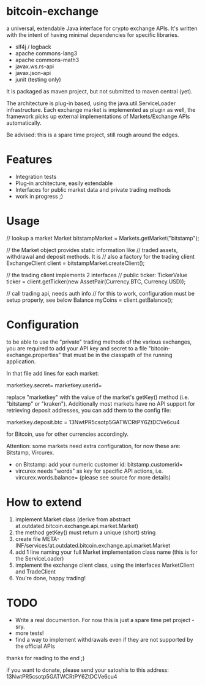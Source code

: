 bitcoin-exchange
================

a universal, extendable Java interface for crypto exchange APIs. It's written with the intent of having minimal dependencies for specific libraries.

- slf4j / logback
- apache commons-lang3
- apache commons-math3
- javax.ws.rs-api
- javax.json-api
- junit (testing only)

It is packaged as maven project, but not submitted to maven central (yet).

The architecture is plug-in based, using the java.util.ServiceLoader infrastructure. Each exchange market is implemented as plugin as well, the framework picks up external implementations of Markets/Exchange APIs automatically.

Be advised: this is a spare time project, still rough around the edges.

Features
========

- Integration tests
- Plug-in architecture, easily extendable
- Interfaces for public market data and private trading methods
- work in progress ;)


Usage
=====

  // lookup a market
  Market bitstampMarket = Markets.getMarket("bitstamp");
  
  // the Market object provides static information like 
  // traded assets, withdrawal and deposit methods. It is
  // also a factory for the trading client
  ExchangeClient client = bitstampMarket.createClient();
  
  // the trading client implements 2 interfaces 
  // public ticker:
  TickerValue ticker = client.getTicker(new AssetPair(Currency.BTC, Currency.USD));


  // call trading api, needs auth info
  // for this to work, configuration must be setup properly, see below
  Balance myCoins =  client.getBalance();


Configuration
=============

to be able to use the "private" trading methods of the various exchanges, you are required to add your API key and secret to a file "bitcoin-exchange.properties" that must be in the classpath of the running application.

In that file add lines for each market:

  marketkey.secret=<YOUR API SECRET>
  marketkey.userid=<YOUR API KEY>

replace "marketkey" with the value of the market's getKey() method (i.e. "bitstamp" or "kraken"). Additionally most markets have no API support for retrieving deposit addresses, you can add them to the config file:

  marketkey.deposit.btc = 13NwtPR5csotp5GATWCRtPY6ZtDCVe6cu4

for Bitcoin, use for other currencies accordingly.

Attention: some markets need extra configuration, for now these are: Bitstamp, Vircurex.
- on Bitstamp: add your numeric customer id: bitstamp.customerid=<YOUR ID NUMBER>
- vircurex needs "words" as key for specific API actions, i.e. vircurex.words.balance=<YOUR BALANCE WORD> (please see source for more details)




How to extend
=============

1. implement Market class (derive from abstract at.outdated.bitcoin.exchange.api.market.Market)
2. the method getKey() must return a unique (short) string
3. create file META-INF/services/at.outdated.bitcoin.exchange.api.market.Market
3. add 1 line naming your full Market implementation class name (this is for the ServiceLoader)
4. implement the exchange client class, using the interfaces MarketClient and TradeClient 
5. You're done, happy trading!
 
 
TODO
====
-  Write a real documention. For now this is just a spare time pet project - sry.
-  more tests!
-  find a way to implement withdrawals even if they are not supported by the official APIs

thanks for reading to the end ;)

if you want to donate, please send your satoshis to this address: 13NwtPR5csotp5GATWCRtPY6ZtDCVe6cu4